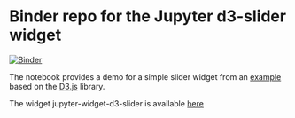 # Binder repo for the Jupyter d3-slider widget

[![Binder](https://mybinder.org/badge.svg)](https://mybinder.org/v2/gh/ocoudray/jupyter-d3-slider-binder/master)

The notebook provides a demo for a simple slider widget from an [example](https://bl.ocks.org/mbostock/6452972) based on the [D3.js](https://d3js.org/) library.

The widget jupyter-widget-d3-slider is available [here](https://gitlab.com/oscar6echo/jupyter-widget-d3-slider/tree/master)